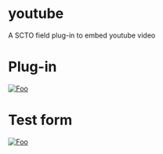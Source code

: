 # youtube
A SCTO field plug-in to embed youtube video

# Plug-in
<a href="https://github.com/PovertyAction/scto-youtube/raw/master/youtube.fieldplugin.zip" rel="Download plug-in">![Foo](https://raw.githubusercontent.com/surveycto/baseline-text/master/extras/download-button.png)</a>


# Test form
<a href="https://github.com/PovertyAction/scto-youtube/raw/master/testform/Youtube.xlsx" rel="Download test form">![Foo](https://raw.githubusercontent.com/surveycto/baseline-text/master/extras/download-button.png)</a>
